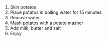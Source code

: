 1. Skin potatos
2. Place potatos in boiling water for 15 minutes
3. Remove water
4. Mash potatos with a potato masher
5. Add milk, butter and salt
6. Enjoy